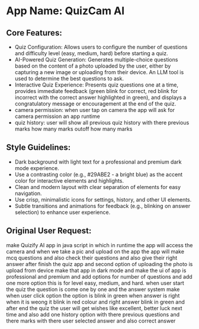 # **App Name**: QuizCam AI

## Core Features:

- Quiz Configuration: Allows users to configure the number of questions and difficulty level (easy, medium, hard) before starting a quiz.
- AI-Powered Quiz Generation: Generates multiple-choice questions based on the content of a photo uploaded by the user, either by capturing a new image or uploading from their device. An LLM tool is used to determine the best questions to ask.
- Interactive Quiz Experience: Presents quiz questions one at a time, provides immediate feedback (green blink for correct, red blink for incorrect with the correct answer highlighted in green), and displays a congratulatory message or encouragement at the end of the quiz.
- camera permission: when user tap on camera the app will ask for camera permission an app runtime
- quiz history: user will show all previous quiz history with there previous marks how many marks outoff how many marks

## Style Guidelines:

- Dark background with light text for a professional and premium dark mode experience.
- Use a contrasting color (e.g., #29ABE2 - a bright blue) as the accent color for interactive elements and highlights.
- Clean and modern layout with clear separation of elements for easy navigation.
- Use crisp, minimalistic icons for settings, history, and other UI elements.
- Subtle transitions and animations for feedback (e.g., blinking on answer selection) to enhance user experience.

## Original User Request:
make Quizify AI app in java script in which in runtime the app will access the camera and when we take a pic and upload on the app the app will make mcq questions and also check their questions and also give their right answer after finish the quiz app and second option of uploading the photo is upload from device make that app in dark mode and make the ui of app is professional and premium and add options for number of questions and add one more option this is for level easy, medium, and hard. when user start the quiz the question is come one by one and the answer system make when user click option the option is blink in green when answer is right when it is weong it blink in red colour and right answer blink in green and after end the quiz the user will get wishes like excellent, better luck next time and also add one history option with there previous questions and there marks with there user selected answer and also correct answer
  